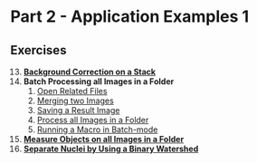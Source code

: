 # Part 2 - Application Examples 1

## Exercises

13. **[Background Correction on a Stack ](./ex/ex13-01.md)**
14. **Batch Processing all Images in a Folder**
    1. [Open Related Files](./ex/ex14-01.md)
    1. [Merging two Images](./ex/ex14-02.md)
    1. [Saving a Result Image](./ex/ex14-03.md)
    1. [Process all Images in a Folder](./ex/ex14-04.md)
    1. [Running a Macro in Batch-mode](./ex/ex14-05.md)  
15. **[Measure Objects on all Images in a Folder ](./ex/ex15-01.md)**
16. **[Separate Nuclei by Using a Binary Watershed ](./ex/ex16-01.md)**
